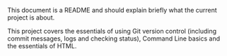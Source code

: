 This document is a README and should explain briefly what the current project is about.

This project covers the essentials of using Git version control (including commit messages, logs and checking status), Command Line basics and the essentials of HTML.

